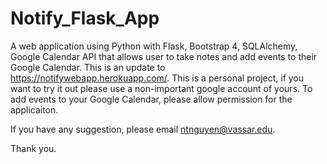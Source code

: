 # Notify_Flask_App
A web application using Python with Flask, Bootstrap 4, SQLAlchemy, Google Calendar API that allows user to take notes and add events to their Google Calendar. This is an update to https://notifywebapp.herokuapp.com/.
This is a personal project, if you want to try it out please use a non-important google account of yours. To add events to your Google Calendar, please allow permission for the applicaiton.

If you have any suggestion, please email ntnguyen@vassar.edu.

Thank you.
